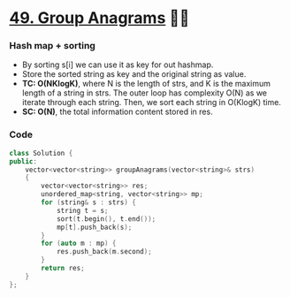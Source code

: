 # [49. Group Anagrams](https://leetcode.com/problems/group-anagrams/) 🌟🌟

### Hash map + sorting

-   By sorting s[i] we can use it as key for out hashmap.
-   Store the sorted string as key and the original string as value.
-   **TC: O(NKlogK)**, where N is the length of strs, and K is the maximum length of a string in strs. The outer loop has complexity O(N) as we iterate through each string. Then, we sort each string in O(KlogK) time.
-   **SC: O(N)**, the total information content stored in res.

### Code

```cpp
class Solution {
public:
    vector<vector<string>> groupAnagrams(vector<string>& strs)
    {
        vector<vector<string>> res;
        unordered_map<string, vector<string>> mp;
        for (string& s : strs) {
            string t = s;
            sort(t.begin(), t.end());
            mp[t].push_back(s);
        }
        for (auto m : mp) {
            res.push_back(m.second);
        }
        return res;
    }
};
```
